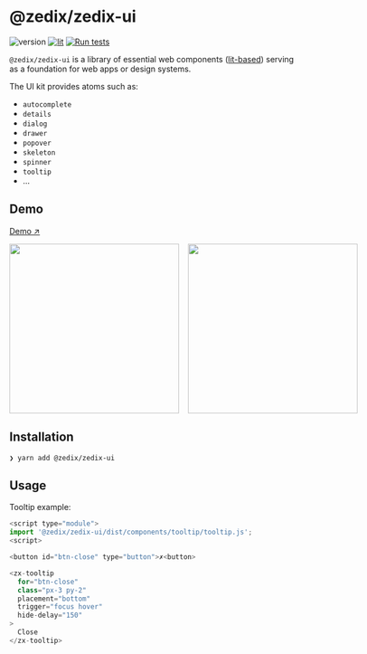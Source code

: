 # @zedix/zedix-ui

![version](https://img.shields.io/github/package-json/v/zedix/zedix-ui.svg?maxAge=60)
[![lit](https://img.shields.io/badge/lib-lit-blue.svg?maxAge=60)](https://github.com/lit/lit/)
[![Run tests](https://github.com/zedix/zedix-ui/actions/workflows/ci.yml/badge.svg)](https://github.com/zedix/zedix-ui/actions/workflows/ci.yml)

`@zedix/zedix-ui` is a library of essential web components ([lit-based](https://github.com/lit/lit/)) serving as a foundation for web apps or design systems.

The UI kit provides atoms such as:

- `autocomplete`
- `details`
- `dialog`
- `drawer`
- `popover`
- `skeleton`
- `spinner`
- `tooltip`
- …

## Demo

[Demo ↗](https://zedix-ui-storybook.netlify.app)

<div style="display: flex; gap: 1rem; align-teims: center">
  <img height="300" src="https://github.com/zedix/zedix-ui/assets/27975/6594152a-7713-4f16-9693-daa45e478c70" />
  <img height="300" src="https://github.com/zedix/zedix-ui/assets/27975/c09c527b-a33a-4750-91ea-48c61928650e" />
</div>

## Installation

```
❯ yarn add @zedix/zedix-ui
```

## Usage

Tooltip example:

```js
<script type="module">
import '@zedix/zedix-ui/dist/components/tooltip/tooltip.js';
<script>

<button id="btn-close" type="button">✗<button>

<zx-tooltip
  for="btn-close"
  class="px-3 py-2"
  placement="bottom"
  trigger="focus hover"
  hide-delay="150"
>
  Close
</zx-tooltip>
```
